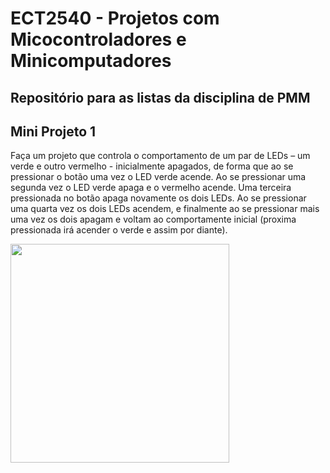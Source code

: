 # ECT2540 - Projetos com Micocontroladores e Minicomputadores

## Repositório para as listas da disciplina de PMM
## Mini Projeto 1
 Faça um projeto que controla o comportamento de um par de LEDs – um verde e outro vermelho - inicialmente apagados, de forma que ao se pressionar o botão uma vez o LED verde acende. Ao se pressionar uma segunda vez o LED verde apaga e o vermelho acende. Uma terceira pressionada no botão apaga novamente os dois LEDs. Ao se pressionar uma quarta vez os dois LEDs acendem, e finalmente ao se pressionar mais uma vez os dois apagam e voltam ao comportamente inicial (proxima pressionada irá acender o verde e assim por diante).

<img src="miniprojeto1.png" width="350" height="350">

